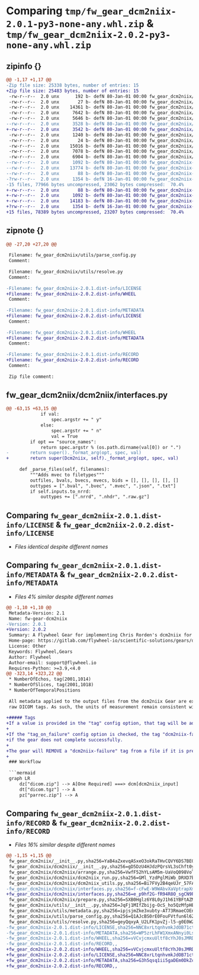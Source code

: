 # Comparing `tmp/fw_gear_dcm2niix-2.0.1-py3-none-any.whl.zip` & `tmp/fw_gear_dcm2niix-2.0.2-py3-none-any.whl.zip`

## zipinfo {}

```diff
@@ -1,17 +1,17 @@
-Zip file size: 25338 bytes, number of entries: 15
+Zip file size: 25483 bytes, number of entries: 15
 -rw-r--r--  2.0 unx      192 b- defN 80-Jan-01 00:00 fw_gear_dcm2niix/__init__.py
 -rw-r--r--  2.0 unx       27 b- defN 80-Jan-01 00:00 fw_gear_dcm2niix/dcm2niix/__init__.py
 -rw-r--r--  2.0 unx    14361 b- defN 80-Jan-01 00:00 fw_gear_dcm2niix/dcm2niix/arrange.py
 -rw-r--r--  2.0 unx     7642 b- defN 80-Jan-01 00:00 fw_gear_dcm2niix/dcm2niix/dcm2niix_run.py
 -rw-r--r--  2.0 unx     5646 b- defN 80-Jan-01 00:00 fw_gear_dcm2niix/dcm2niix/dcm2niix_utils.py
--rw-r--r--  2.0 unx     3528 b- defN 80-Jan-01 00:00 fw_gear_dcm2niix/dcm2niix/interfaces.py
+-rw-r--r--  2.0 unx     3542 b- defN 80-Jan-01 00:00 fw_gear_dcm2niix/dcm2niix/interfaces.py
 -rw-r--r--  2.0 unx     1240 b- defN 80-Jan-01 00:00 fw_gear_dcm2niix/dcm2niix/prepare.py
 -rw-r--r--  2.0 unx       24 b- defN 80-Jan-01 00:00 fw_gear_dcm2niix/utils/__init__.py
 -rw-r--r--  2.0 unx    15016 b- defN 80-Jan-01 00:00 fw_gear_dcm2niix/utils/metadata.py
 -rw-r--r--  2.0 unx     7078 b- defN 80-Jan-01 00:00 fw_gear_dcm2niix/utils/parse_config.py
 -rw-r--r--  2.0 unx     6904 b- defN 80-Jan-01 00:00 fw_gear_dcm2niix/utils/resolve.py
--rw-r--r--  2.0 unx     1092 b- defN 80-Jan-01 00:00 fw_gear_dcm2niix-2.0.1.dist-info/LICENSE
--rw-r--r--  2.0 unx    13774 b- defN 80-Jan-01 00:00 fw_gear_dcm2niix-2.0.1.dist-info/METADATA
--rw-r--r--  2.0 unx       88 b- defN 80-Jan-01 00:00 fw_gear_dcm2niix-2.0.1.dist-info/WHEEL
-?rw-r--r--  2.0 unx     1354 b- defN 16-Jan-01 00:00 fw_gear_dcm2niix-2.0.1.dist-info/RECORD
-15 files, 77966 bytes uncompressed, 23062 bytes compressed:  70.4%
+-rw-r--r--  2.0 unx       88 b- defN 80-Jan-01 00:00 fw_gear_dcm2niix-2.0.2.dist-info/WHEEL
+-rw-r--r--  2.0 unx     1092 b- defN 80-Jan-01 00:00 fw_gear_dcm2niix-2.0.2.dist-info/LICENSE
+-rw-r--r--  2.0 unx    14183 b- defN 80-Jan-01 00:00 fw_gear_dcm2niix-2.0.2.dist-info/METADATA
+?rw-r--r--  2.0 unx     1354 b- defN 16-Jan-01 00:00 fw_gear_dcm2niix-2.0.2.dist-info/RECORD
+15 files, 78389 bytes uncompressed, 23207 bytes compressed:  70.4%
```

## zipnote {}

```diff
@@ -27,20 +27,20 @@
 
 Filename: fw_gear_dcm2niix/utils/parse_config.py
 Comment: 
 
 Filename: fw_gear_dcm2niix/utils/resolve.py
 Comment: 
 
-Filename: fw_gear_dcm2niix-2.0.1.dist-info/LICENSE
+Filename: fw_gear_dcm2niix-2.0.2.dist-info/WHEEL
 Comment: 
 
-Filename: fw_gear_dcm2niix-2.0.1.dist-info/METADATA
+Filename: fw_gear_dcm2niix-2.0.2.dist-info/LICENSE
 Comment: 
 
-Filename: fw_gear_dcm2niix-2.0.1.dist-info/WHEEL
+Filename: fw_gear_dcm2niix-2.0.2.dist-info/METADATA
 Comment: 
 
-Filename: fw_gear_dcm2niix-2.0.1.dist-info/RECORD
+Filename: fw_gear_dcm2niix-2.0.2.dist-info/RECORD
 Comment: 
 
 Zip file comment:
```

## fw_gear_dcm2niix/dcm2niix/interfaces.py

```diff
@@ -63,15 +63,15 @@
             if val:
                 spec.argstr += " y"
             else:
                 spec.argstr += " n"
                 val = True
         if opt == "source_names":
             return spec.argstr % (os.path.dirname(val[0]) or ".")
-        return super()._format_arg(opt, spec, val)
+        return super(Dcm2niix, self)._format_arg(opt, spec, val)
 
     def _parse_files(self, filenames):
         """Adds mvec to filetypes"""
         outfiles, bvals, bvecs, mvecs, bids = [], [], [], [], []
         outtypes = [".bval", ".bvec", ".mvec", ".json", ".txt"]
         if self.inputs.to_nrrd:
             outtypes += [".nrrd", ".nhdr", ".raw.gz"]
```

## Comparing `fw_gear_dcm2niix-2.0.1.dist-info/LICENSE` & `fw_gear_dcm2niix-2.0.2.dist-info/LICENSE`

 * *Files identical despite different names*

## Comparing `fw_gear_dcm2niix-2.0.1.dist-info/METADATA` & `fw_gear_dcm2niix-2.0.2.dist-info/METADATA`

 * *Files 4% similar despite different names*

```diff
@@ -1,10 +1,10 @@
 Metadata-Version: 2.1
 Name: fw-gear-dcm2niix
-Version: 2.0.1
+Version: 2.0.2
 Summary: A Flywheel Gear for implementing Chris Rorden's dcm2niix for converting DICOM (or PAR/REC) to NIfTI (or NRRD).
 Home-page: https://gitlab.com/flywheel-io/scientific-solutions/gears/dcm2niix/
 License: Other
 Keywords: Flywheel,Gears
 Author: Flywheel
 Author-email: support@flywheel.io
 Requires-Python: >=3.9,<4.0
@@ -323,14 +323,22 @@
 * NumberOfEchos, tag(2001,1014)
 * NumberOfSlices, tag(2001,1018)
 * NumberOfTemporalPositions
 
 All metadata applied to the output files from the dcm2niix Gear are extracted from the
 raw DICOM tags. As such, the units of measurement remain consistent with the DICOM standard.
 
+##### Tags
+If a value is provided in the "tag" config option, that tag will be added to the input file on completion of the gear execution.
+
+If the "tag_on_failure" config option is checked, the tag "dcm2niix-failure" will be added to the input file
+if the gear does not complete successfully. 
+
+The gear will REMOVE a "dcm2niix-failure" tag from a file if it is present and the gear completes successfully.
+
 ### Workflow
 
 ```mermaid
 graph LR
     dz["dicom.zip"] --> A[One Required] ===> dcm[dcm2niix_input]
     dt["dicom.tgz"] --> A
     pz["parrec.zip"] --> A
```

## Comparing `fw_gear_dcm2niix-2.0.1.dist-info/RECORD` & `fw_gear_dcm2niix-2.0.2.dist-info/RECORD`

 * *Files 16% similar despite different names*

```diff
@@ -1,15 +1,15 @@
 fw_gear_dcm2niix/__init__.py,sha256=YaB4aZxevqASxeO3okRaTHvCQVY6DS7BEGVymPgO2dQ,192
 fw_gear_dcm2niix/dcm2niix/__init__.py,sha256=gD5DzU4HJdzPQrsVL3sChft0ymhmdyDtqaPrG2AcX4U,27
 fw_gear_dcm2niix/dcm2niix/arrange.py,sha256=VwfF52hYLsAM5m-UaVoQ098VoTclGpr8vp6ksZHCWvE,14361
 fw_gear_dcm2niix/dcm2niix/dcm2niix_run.py,sha256=GMl_YzdPglMiWb_DRXD7bXqSCKtTXhw5Y2igtwJJAGY,7642
 fw_gear_dcm2niix/dcm2niix/dcm2niix_utils.py,sha256=Bi7FVy2B4qeUJr_57FAM9OjizTRYeDDuLIvzoVEDpf8,5646
-fw_gear_dcm2niix/dcm2niix/interfaces.py,sha256=f-cFwE-W9WAbvXaVptrapXmMgnpXgI0yk7J92d_hUwM,3528
+fw_gear_dcm2niix/dcm2niix/interfaces.py,sha256=e_p9hf2G-fR94R8O_sgCN9PGgiLRvZWZhRkge5FgI34,3542
 fw_gear_dcm2niix/dcm2niix/prepare.py,sha256=SXB0Hglz6Y8L0yJ1h61YBFtAZMVtht1c59Iltz3O4II,1240
 fw_gear_dcm2niix/utils/__init__.py,sha256=JqFj1MIfZbijg-OcS_ho5QzMfpHEy2G-Pn95dFTlioM,24
 fw_gear_dcm2niix/utils/metadata.py,sha256=ipjsjmZke3xubty-AT73RmaeCOEnIPTTumA-epeBE7k,15016
 fw_gear_dcm2niix/utils/parse_config.py,sha256=Q1AJcBS0rE0FouFVtfun6l627uBUPAI5EQOL2lXdBS4,7078
 fw_gear_dcm2niix/utils/resolve.py,sha256=geyQqxyA_U2LFK1pvZj-l5-g0E0WZrnOH9NBH4ywMNA,6904
-fw_gear_dcm2niix-2.0.1.dist-info/LICENSE,sha256=NNC8xrLtqnhvmkJdOB71ctPp2jBi_2V5u9RzRVEpBcs,1092
-fw_gear_dcm2niix-2.0.1.dist-info/METADATA,sha256=WP5zrLhFW1XmxANnyi0LsEuoK9DEDuRYtWwdKStWRS4,13774
-fw_gear_dcm2niix-2.0.1.dist-info/WHEEL,sha256=vVCvjcmxuUltf8cYhJ0sJMRDLr1XsPuxEId8YDzbyCY,88
-fw_gear_dcm2niix-2.0.1.dist-info/RECORD,,
+fw_gear_dcm2niix-2.0.2.dist-info/WHEEL,sha256=vVCvjcmxuUltf8cYhJ0sJMRDLr1XsPuxEId8YDzbyCY,88
+fw_gear_dcm2niix-2.0.2.dist-info/LICENSE,sha256=NNC8xrLtqnhvmkJdOB71ctPp2jBi_2V5u9RzRVEpBcs,1092
+fw_gear_dcm2niix-2.0.2.dist-info/METADATA,sha256=G3h5qsq1ii5gaDEm0DkZcuAB8ZpjJBPZMuAUorKa8mA,14183
+fw_gear_dcm2niix-2.0.2.dist-info/RECORD,,
```


